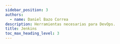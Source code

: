 ```yaml
---
sidebar_position: 3
authors:
  - name: Daniel Bazo Correa
description: Herramientas necesarias para DevOps.
title: Jenkins
toc_max_heading_level: 3
---
```

